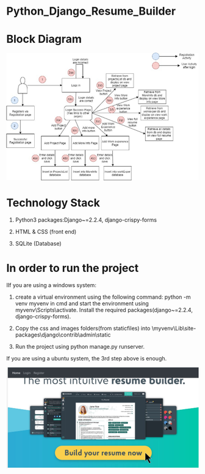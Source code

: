 # Python_Django_Resume_Builder
# Block Diagram
![image](https://github.com/Aishwariyavalli/Python_Django_Resume_Builder/blob/master/Python_django_project_blockdiag.jpg)
# Technology Stack
1.	Python3 packages:Django~=2.2.4, django-crispy-forms

2.	HTML & CSS (front end)

3.	SQLite (Database)
# In order to run the project
IIf you are using a windows system:

1. create a virtual environment using the following command: python -m venv myvenv in cmd and start the environment using myvenv\Scripts\activate. Install the required packages(django~=2.2.4, django-crispy-forms).

2. Copy the css and images folders(from staticfiles) into \myvenv\Lib\site-packages\django\contrib\admin\static

3. Run the project using python manage.py runserver.

If you are using a ubuntu system, the 3rd step above is enough.

![image](https://github.com/Aishwariyavalli/Python_Django_Resume_Builder/blob/master/homePage.JPG)
